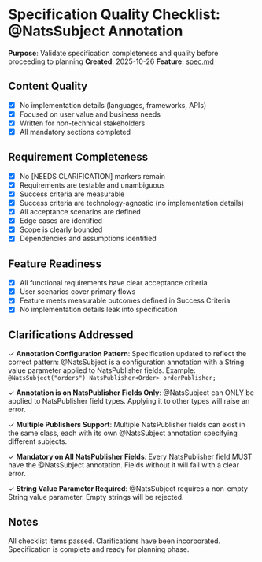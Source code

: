 # Specification Quality Checklist: @NatsSubject Annotation

**Purpose**: Validate specification completeness and quality before proceeding to planning
**Created**: 2025-10-26
**Feature**: [spec.md](../spec.md)

## Content Quality

- [x] No implementation details (languages, frameworks, APIs)
- [x] Focused on user value and business needs
- [x] Written for non-technical stakeholders
- [x] All mandatory sections completed

## Requirement Completeness

- [x] No [NEEDS CLARIFICATION] markers remain
- [x] Requirements are testable and unambiguous
- [x] Success criteria are measurable
- [x] Success criteria are technology-agnostic (no implementation details)
- [x] All acceptance scenarios are defined
- [x] Edge cases are identified
- [x] Scope is clearly bounded
- [x] Dependencies and assumptions identified

## Feature Readiness

- [x] All functional requirements have clear acceptance criteria
- [x] User scenarios cover primary flows
- [x] Feature meets measurable outcomes defined in Success Criteria
- [x] No implementation details leak into specification

## Clarifications Addressed

✓ **Annotation Configuration Pattern**: Specification updated to reflect the correct pattern: @NatsSubject is a configuration annotation with a String value parameter applied to NatsPublisher fields. Example: `@NatsSubject("orders") NatsPublisher<Order> orderPublisher;`

✓ **Annotation is on NatsPublisher Fields Only**: @NatsSubject can ONLY be applied to NatsPublisher field types. Applying it to other types will raise an error.

✓ **Multiple Publishers Support**: Multiple NatsPublisher fields can exist in the same class, each with its own @NatsSubject annotation specifying different subjects.

✓ **Mandatory on All NatsPublisher Fields**: Every NatsPublisher field MUST have the @NatsSubject annotation. Fields without it will fail with a clear error.

✓ **String Value Parameter Required**: @NatsSubject requires a non-empty String value parameter. Empty strings will be rejected.

## Notes

All checklist items passed. Clarifications have been incorporated. Specification is complete and ready for planning phase.
